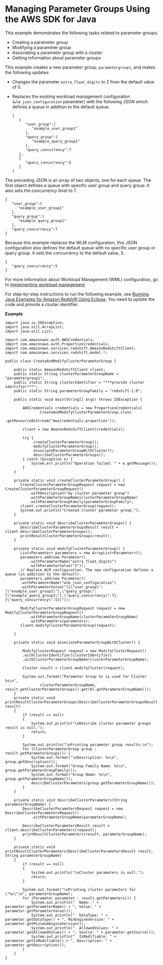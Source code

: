 # Managing Parameter Groups Using the AWS SDK for Java<a name="managing-parameter-groups-java"></a>

This example demonstrates the following tasks related to parameter groups:
+ Creating a parameter group
+ Modifying a parameter group
+ Associating a parameter group with a cluster
+ Getting information about parameter groups

This example creates a new parameter group, `parametergroup1`, and makes the following updates:
+ Changes the parameter `extra_float_digits` to 2 from the default value of 0\. 
+ Replaces the existing workload management configuration \(`wlm_json_configuration` parameter\) with the following JSON which defines a queue in addition to the default queue\. 

  ```
  [
     {
        "user_group":[
           "example_user_group1"
        ],
        "query_group":[
           "example_query_group1"
        ],
        "query_concurrency":7
     },
     {
        "query_concurrency":5
     }
  ]
  ```

The preceding JSON is an array of two objects, one for each queue\. The first object defines a queue with specific user group and query group\. It also sets the concurrency level to 7\.

```
{
   "user_group":[
      "example_user_group1"
   ],
   "query_group":[
      "example_query_group1"
   ],
   "query_concurrency":7
}
```

Because this example replaces the WLM configuration, this JSON configuration also defines the default queue with no specific user group or query group\. It sets the concurrency to the default value, 5\. 

```
{
   "query_concurrency":5
}
```

For more information about Workload Management \(WML\) configuration, go to [Implementing workload management](https://docs.aws.amazon.com/redshift/latest/dg/cm-c-implementing-workload-management.html)\. 

For step\-by\-step instructions to run the following example, see [Running Java Examples for Amazon Redshift Using Eclipse](using-aws-sdk-for-java.md#setting-up-and-testing-sdk-java)\. You need to update the code and provide a cluster identifier\.

**Example**  

```
import java.io.IOException;
import java.util.ArrayList;
import java.util.List;

import com.amazonaws.auth.AWSCredentials;
import com.amazonaws.auth.PropertiesCredentials;
import com.amazonaws.services.redshift.AmazonRedshiftClient;
import com.amazonaws.services.redshift.model.*;

public class CreateAndModifyClusterParameterGroup {

    public static AmazonRedshiftClient client;
    public static String clusterParameterGroupName = "parametergroup1";
    public static String clusterIdentifier = "***provide cluster identifier***";
    public static String parameterGroupFamily = "redshift-1.0";
        
    public static void main(String[] args) throws IOException {
    
        AWSCredentials credentials = new PropertiesCredentials(
                CreateAndModifyClusterParameterGroup.class
                        .getResourceAsStream("AwsCredentials.properties"));
    
        client = new AmazonRedshiftClient(credentials);
        
        try {                       
             createClusterParameterGroup();   
             modifyClusterParameterGroup();
             associateParameterGroupWithCluster();
             describeClusterParameterGroups();
        } catch (Exception e) {
            System.err.println("Operation failed: " + e.getMessage());
        }
    }

    private static void createClusterParameterGroup() {
       CreateClusterParameterGroupRequest request = new CreateClusterParameterGroupRequest()
           .withDescription("my cluster parameter group")
           .withParameterGroupName(clusterParameterGroupName)
           .withParameterGroupFamily(parameterGroupFamily);      
       client.createClusterParameterGroup(request);
       System.out.println("Created cluster parameter group.");
    }
    
    private static void describeClusterParameterGroups() {          
       DescribeClusterParameterGroupsResult result = client.describeClusterParameterGroups();
       printResultClusterParameterGroups(result);
    }

    private static void modifyClusterParameterGroup() {
       List<Parameter> parameters = new ArrayList<Parameter>();
       parameters.add(new Parameter()
           .withParameterName("extra_float_digits")
           .withParameterValue("2"));
       // Replace WLM configuration. The new configuration defines a queue (in addition to the default).
       parameters.add(new Parameter()
       .withParameterName("wlm_json_configuration")  
       .withParameterValue("[{\"user_group\":[\"example_user_group1\"],\"query_group\":[\"example_query_group1\"],\"query_concurrency\":7},{\"query_concurrency\":5}]"));
       
       ModifyClusterParameterGroupRequest request = new ModifyClusterParameterGroupRequest()
           .withParameterGroupName(clusterParameterGroupName)
           .withParameters(parameters);
       client.modifyClusterParameterGroup(request);
       
    }

    private static void associateParameterGroupWithCluster() {

        ModifyClusterRequest request = new ModifyClusterRequest()
        .withClusterIdentifier(clusterIdentifier)
        .withClusterParameterGroupName(clusterParameterGroupName);
       
        Cluster result = client.modifyCluster(request);
        
        System.out.format("Parameter Group %s is used for Cluster %s\n", 
                clusterParameterGroupName, result.getClusterParameterGroups().get(0).getParameterGroupName());
    }
    private static void printResultClusterParameterGroups(DescribeClusterParameterGroupsResult result)
    {
        if (result == null)
        {
            System.out.println("\nDescribe cluster parameter groups result is null.");
            return;
        }

        System.out.println("\nPrinting parameter group results:\n");
        for (ClusterParameterGroup group : result.getParameterGroups()) {
            System.out.format("\nDescription: %s\n", group.getDescription());
            System.out.format("Group Family Name: %s\n", group.getParameterGroupFamily());
            System.out.format("Group Name: %s\n", group.getParameterGroupName());           
            describeClusterParameters(group.getParameterGroupName());
        }
    }
    
    private static void describeClusterParameters(String parameterGroupName) {
        DescribeClusterParametersRequest request = new DescribeClusterParametersRequest()
            .withParameterGroupName(parameterGroupName);
        
        DescribeClusterParametersResult result = client.describeClusterParameters(request);  
        printResultClusterParameters(result, parameterGroupName);
    }

    private static void printResultClusterParameters(DescribeClusterParametersResult result, String parameterGroupName)
    {
        if (result == null)
        {
            System.out.println("\nCluster parameters is null.");
            return;
        }

        System.out.format("\nPrinting cluster parameters for \"%s\"\n", parameterGroupName);
        for (Parameter parameter : result.getParameters()) {
            System.out.println("  Name: " + parameter.getParameterName() + ", Value: " + parameter.getParameterValue());
            System.out.println("  DataType: " + parameter.getDataType() + ", MinEngineVersion: " + parameter.getMinimumEngineVersion());
            System.out.println("  AllowedValues: " + parameter.getAllowedValues() + ", Source: " + parameter.getSource());
            System.out.println("  IsModifiable: " + parameter.getIsModifiable() + ", Description: " + parameter.getDescription());
        }
    }
}
```